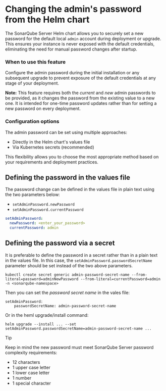 # Changing the admin's password from the Helm chart

The SonarQube Server Helm chart allows you to securely set a new password for the default local `admin` account during deployment or upgrade. This ensures your instance is never exposed with the default credentials, eliminating the need for manual password changes after startup.

### When to use this feature

Configure the admin password during the initial installation or any subsequent upgrade to prevent exposure of the default credentials at any stage of your deployment.

**Note:** This feature requires both the *current* and *new* admin passwords to be provided, as it changes the password from the existing value to a new one. It is intended for one-time password updates rather than for setting a new password on every deployment.

### Configuration options

The admin password can be set using multiple approaches:
- Directly in the Helm chart's values file
- Via Kubernetes secrets (recommended)

This flexibility allows you to choose the most appropriate method based on your requirements and deployment practices.

## Defining the password in the values file

The password change can be defined in the values file in plain text using the two parameters below:
 - `setAdminPassword.newPassword`
 - `setAdminPassword.currentPassword`

```yaml
setAdminPassword:
  newPassword: <enter_your_password>
  currentPassword: admin
```

## Defining the password via a secret

It is preferable to define the password in a secret rather than in a plain text in the values file. In this case, the `setAdminPassword.passwordSecretName` parameter should be set instead of the two above parameters.

```
kubectl create secret generic admin-password-secret-name --from-literal=password=adminNewPassword --from-literal=currentPassword=admin -n <sonarqube-namespace>
```
Then you can set the *password secret name* in the vales file:
```
setAdminPassword:
    passwordSecretName: admin-password-secret-name
```
Or in the heml upgrade/install command:
```
helm upgrade --install ... --set setAdminPassword.passwordSecretName=admin-password-secret-name ...
```

> [!TIP]
> Keep in mind the new password must meet SonarQube Server password complexity requirements:
> - 12 characters
> - 1 upper case letter
> - 1 lower case letter
> - 1 number
> - 1 special character